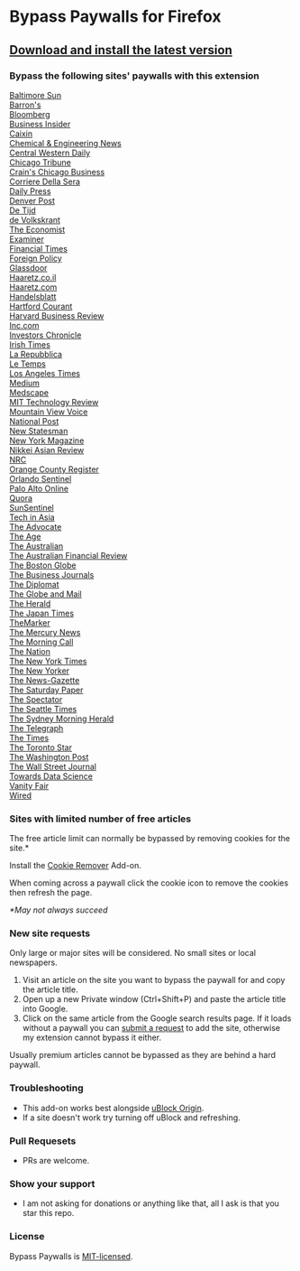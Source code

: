# Bypass Paywalls for Firefox

## [Download and install the latest version](https://github.com/iamadamdev/bypass-paywalls-firefox/releases/download/v1.5.5/bypass_paywalls-1.5.5-an+fx.xpi)

### Bypass the following sites' paywalls with this extension

[Baltimore Sun](https://www.baltimoresun.com)\
[Barron's](https://www.barrons.com)\
[Bloomberg](https://www.bloomberg.com)\
[Business Insider](https://www.businessinsider.com)\
[Caixin](https://www.caixinglobal.com)\
[Chemical & Engineering News](https://cen.acs.org)\
[Central Western Daily](https://www.centralwesterndaily.com.au)\
[Chicago Tribune](https://www.chicagotribune.com)\
[Crain's Chicago Business](https://www.chicagobusiness.com)\
[Corriere Della Sera](https://www.corriere.it)\
[Daily Press](https://www.dailypress.com)\
[Denver Post](https://www.denverpost.com)\
[De Tijd](https://www.tijd.be)\
[de Volkskrant](https://www.volkskrant.nl)\
[The Economist](https://www.economist.com)\
[Examiner](https://www.examiner.com.au)\
[Financial Times](https://www.ft.com)\
[Foreign Policy](https://www.foreignpolicy.com)\
[Glassdoor](https://www.glassdoor.com)\
[Haaretz.co.il](https://www.haaretz.co.il)\
[Haaretz.com](https://www.haaretz.com)\
[Handelsblatt](https://www.handelsblatt.com)\
[Hartford Courant](https://www.courant.com)\
[Harvard Business Review](https://www.hbr.org)\
[Inc.com](https://www.inc.com)\
[Investors Chronicle](https://www.investorschronicle.co.uk)\
[Irish Times](https://www.irishtimes.com)\
[La Repubblica](https://www.repubblica.it)\
[Le Temps](https://www.letemps.ch)\
[Los Angeles Times](https://www.latimes.com)\
[Medium](https://www.medium.com)\
[Medscape](https://www.medscape.com)\
[MIT Technology Review](https://www.technologyreview.com)\
[Mountain View Voice](https://www.mv-voice.com)\
[National Post](https://www.nationalpost.com)\
[New Statesman](https://www.newstatesman.com)\
[New York Magazine](https://www.nymag.com)\
[Nikkei Asian Review](https://asia.nikkei.com)\
[NRC](https://www.nrc.nl)\
[Orange County Register](https://www.ocregister.com)\
[Orlando Sentinel](https://www.orlandosentinel.com)\
[Palo Alto Online](https://www.paloaltoonline.com)\
[Quora](https://www.quora.com)\
[SunSentinel](https://www.sun-sentinel.com)\
[Tech in Asia](https://www.techinasia.com)\
[The Advocate](https://www.theadvocate.com.au)\
[The Age](https://www.theage.com.au)\
[The Australian](https://www.theaustralian.com.au)\
[The Australian Financial Review](https://www.afr.com)\
[The Boston Globe](https://www.bostonglobe.com)\
[The Business Journals](https://www.bizjournals.com)\
[The Diplomat](https://www.thediplomat.com)\
[The Globe and Mail](https://www.theglobeandmail.com)\
[The Herald](https://www.theherald.com.au)\
[The Japan Times](https://www.japantimes.co.jp)\
[TheMarker](https://www.themarker.com)\
[The Mercury News](https://www.mercurynews.com)\
[The Morning Call](https://www.mcall.com)\
[The Nation](https://www.thenation.com)\
[The New York Times](https://www.nytimes.com)\
[The New Yorker](https://www.newyorker.com)\
[The News-Gazette](https://www.news-gazette.com)\
[The Saturday Paper](https://www.thesaturdaypaper.com.au)\
[The Spectator](https://www.spectator.co.uk)\
[The Seattle Times](https://www.seattletimes.com)\
[The Sydney Morning Herald](https://www.smh.com.au)\
[The Telegraph](https://www.telegraph.co.uk)\
[The Times](https://www.thetimes.co.uk)\
[The Toronto Star](https://www.thestar.com)\
[The Washington Post](https://www.washingtonpost.com)\
[The Wall Street Journal](https://www.wsj.com)\
[Towards Data Science](https://www.towardsdatascience.com)\
[Vanity Fair](https://www.vanityfair.com)\
[Wired](https://www.wired.com)

### Sites with limited number of free articles
The free article limit can normally be bypassed by removing cookies for the site.*

Install the [Cookie Remover](https://addons.mozilla.org/en-US/firefox/addon/cookie-remover/) Add-on.

When coming across a paywall click the cookie icon to remove the cookies then refresh the page.

_*May not always succeed_

### New site requests
Only large or major sites will be considered. No small sites or local newspapers.
1. Visit an article on the site you want to bypass the paywall for and copy the article title.
2. Open up a new Private window (Ctrl+Shift+P) and paste the article title into Google.
3. Click on the same article from the Google search results page. If it loads without a paywall you can [submit a request](https://github.com/iamadamdev/bypass-paywalls-firefox/issues/new) to add the site, otherwise my extension cannot bypass it either.

Usually premium articles cannot be bypassed as they are behind a hard paywall.

### Troubleshooting
* This add-on works best alongside [uBlock Origin](https://addons.mozilla.org/en-US/firefox/addon/ublock-origin/).
* If a site doesn't work try turning off uBlock and refreshing.

### Pull Requesets
* PRs are welcome.

### Show your support
* I am not asking for donations or anything like that, all I ask is that you star this repo.

### License
Bypass Paywalls is [MIT-licensed](https://github.com/iamadamdev/bypass-paywalls-firefox/blob/master/LICENSE).
